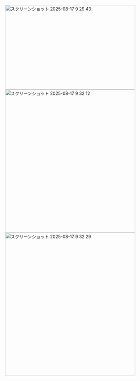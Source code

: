 <img width="425" height="275" alt="スクリーンショット 2025-08-17 9 29 43" src="https://github.com/user-attachments/assets/7acb7872-c442-4a2e-9dcd-26e78b4e716a" />
<img width="425" height="466" alt="スクリーンショット 2025-08-17 9 32 12" src="https://github.com/user-attachments/assets/5378fff6-1ac1-4753-bc5b-7cd905cfdd66" />
<img width="425" height="466" alt="スクリーンショット 2025-08-17 9 32 29" src="https://github.com/user-attachments/assets/930bc233-19d8-4c6f-8f67-40066791950d" />
